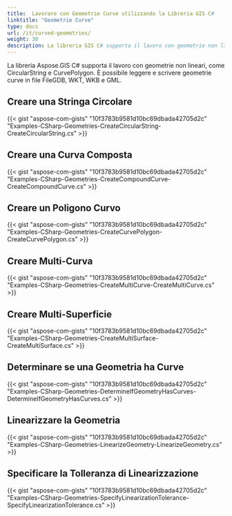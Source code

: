 ```yaml
---
title:  Lavorare con Geometrie Curve utilizzando la Libreria GIS C#
linktitle: "Geometrie Curve"
type: docs
url: /it/curved-geometries/
weight: 30
description: La libreria GIS C# supporta il lavoro con geometrie non lineari, crea stringa circolare, curva composta, poligono curvo, multi-curva, multi-superficie e determina se una geometria ha curve.
---
```


La libreria Aspose.GIS C# supporta il lavoro con geometrie non lineari, come CircularString e CurvePolygon. È possibile leggere e scrivere geometrie curve in file FileGDB, WKT, WKB e GML.

## **Creare una Stringa Circolare**
{{< gist "aspose-com-gists" "10f3783b9581d10bc69dbada42705d2c" "Examples-CSharp-Geometries-CreateCircularString-CreateCircularString.cs" >}}
## **Creare una Curva Composta**
{{< gist "aspose-com-gists" "10f3783b9581d10bc69dbada42705d2c" "Examples-CSharp-Geometries-CreateCompoundCurve-CreateCompoundCurve.cs" >}}
## **Creare un Poligono Curvo**
{{< gist "aspose-com-gists" "10f3783b9581d10bc69dbada42705d2c" "Examples-CSharp-Geometries-CreateCurvePolygon-CreateCurvePolygon.cs" >}}
## **Creare Multi-Curva**
{{< gist "aspose-com-gists" "10f3783b9581d10bc69dbada42705d2c" "Examples-CSharp-Geometries-CreateMultiCurve-CreateMultiCurve.cs" >}}
## **Creare Multi-Superficie**
{{< gist "aspose-com-gists" "10f3783b9581d10bc69dbada42705d2c" "Examples-CSharp-Geometries-CreateMultiSurface-CreateMultiSurface.cs" >}}
## **Determinare se una Geometria ha Curve**
{{< gist "aspose-com-gists" "10f3783b9581d10bc69dbada42705d2c" "Examples-CSharp-Geometries-DetermineIfGeometryHasCurves-DetermineIfGeometryHasCurves.cs" >}}
## **Linearizzare la Geometria**
{{< gist "aspose-com-gists" "10f3783b9581d10bc69dbada42705d2c" "Examples-CSharp-Geometries-LinearizeGeometry-LinearizeGeometry.cs" >}}
## **Specificare la Tolleranza di Linearizzazione**
{{< gist "aspose-com-gists" "10f3783b9581d10bc69dbada42705d2c" "Examples-CSharp-Geometries-SpecifyLinearizationTolerance-SpecifyLinearizationTolerance.cs" >}}
